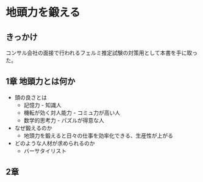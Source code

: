 # 地頭力を鍛える

## きっかけ

コンサル会社の面接で行われるフェルミ推定試験の対策用として本書を手に取った。

## 1章 地頭力とは何か

* 頭の良さとは
  * 記憶力 - 知識人
  * 機転が効く対人能力 - コミュ力が高い人
  * 数学的思考力 - パズルが得意な人
* なぜ鍛えるのか
  * 地頭力を鍛えると日々の仕事を効率化できる、生産性が上がる
* どのような人材が求められるのか
  * バーサタイリスト


## 2章
